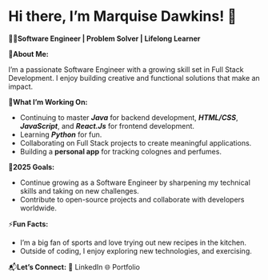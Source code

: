 # Hi there, I’m Marquise Dawkins! 👋

👨‍💻**Software Engineer | Problem Solver | Lifelong Learner**

🌟**About Me:**

I’m a passionate Software Engineer with a growing skill set in Full Stack Development. I enjoy building creative and functional solutions that make an impact.

🌱**What I’m Working On:**
- Continuing to master ***Java*** for backend development, ***HTML/CSS***, ***JavaScript***, and ***React.Js*** for frontend development.
- Learning ***Python*** for fun.
- Collaborating on Full Stack projects to create meaningful applications.
- Building a **personal app**  for tracking colognes and perfumes.

🎯**2025 Goals:**
- Continue growing as a Software Engineer by sharpening my technical skills and taking on new challenges.
- Contribute to open-source projects and collaborate with developers worldwide.

⚡**Fun Facts:**
- I’m a big fan of sports and love trying out new recipes in the kitchen.
- Outside of coding, I enjoy exploring new technologies, and exercising.

📬**Let’s Connect:**
💼 LinkedIn
🌐 Portfolio
